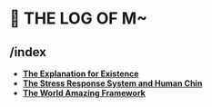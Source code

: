 # 💩 THE LOG OF M~

## /index
- [**The Explanation for Existence**](docs/existence.md)
- [**The Stress Response System and Human Chin**](docs/stress.md)
- [**The World Amazing Framework**](https://worldamazing.org/)
